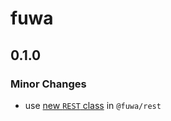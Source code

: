 # fuwa

## 0.1.0

### Minor Changes

- use [new `REST` class](../rest/CHANGELOG.md#0.3.0) in `@fuwa/rest`
